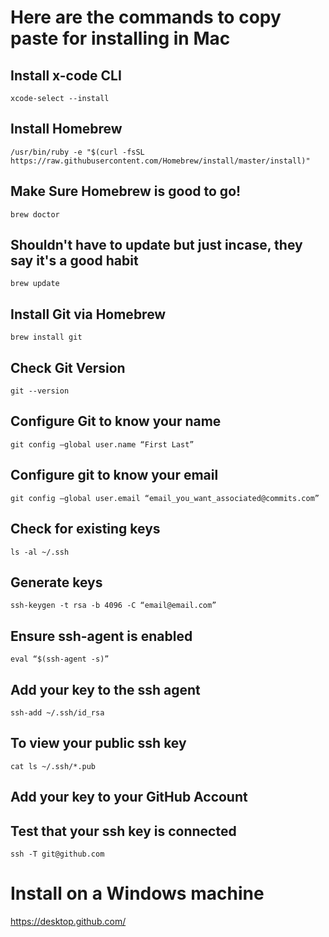 # Here are the commands to copy paste for installing in Mac
## Install x-code CLI
`xcode-select --install`

## Install Homebrew
`/usr/bin/ruby -e "$(curl -fsSL https://raw.githubusercontent.com/Homebrew/install/master/install)"`

## Make Sure Homebrew is good to go!
`brew doctor`

## Shouldn't have to update but just incase, they say it's a good habit
`brew update`

## Install Git via Homebrew
`brew install git`

## Check Git Version
`git --version`

## Configure Git to know your name
`git config —global user.name “First Last”`

## Configure git to know your email
`git config —global user.email “email_you_want_associated@commits.com”`

## Check for existing keys
`ls -al ~/.ssh`

## Generate keys
`ssh-keygen -t rsa -b 4096 -C “email@email.com”`

## Ensure ssh-agent is enabled
`eval “$(ssh-agent -s)”`

## Add your key to the ssh agent
`ssh-add ~/.ssh/id_rsa`

## To view your public ssh key
`cat ls ~/.ssh/*.pub`

## Add your key to your GitHub Account

## Test that your ssh key is connected
`ssh -T git@github.com`

# Install on a Windows machine
https://desktop.github.com/
